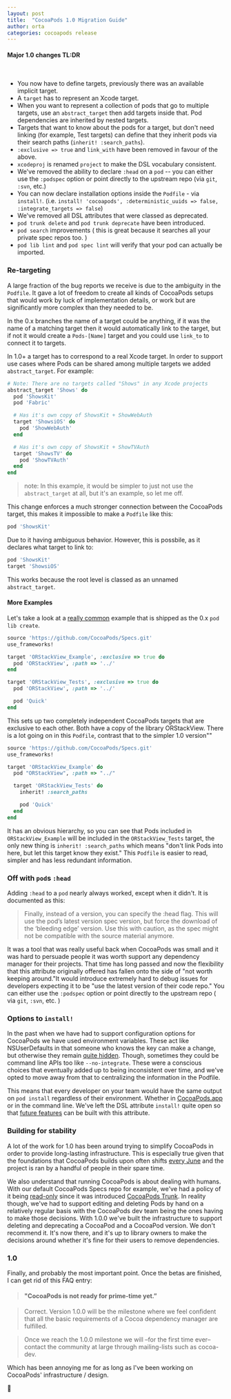 ```yaml
---
layout: post
title:  "CocoaPods 1.0 Migration Guide"
author: orta
categories: cocoapods release
---
```


#### Major 1.0 changes TL:DR
​

- You now have to define targets, previously there was an available implicit target.
- A `target` has to represent an Xcode target.
- When you want to represent a collection of pods that go to multiple targets, use an `abstract_target` then add targets inside that. Pod dependencies are inherited by nested targets.
- Targets that want to know about the pods for a target, but don't need linking (for example, Test targets) can define that they inherit pods via their search paths (`inherit! :search_paths`).
- `:exclusive => true` and `link_with` have been removed in favour of the above.
- `xcodeproj` is renamed `project` to make the DSL vocabulary consistent.
- We've removed the ability to declare `:head` on a `pod` -- you can either use the `:podspec` option or point directly to the upstream repo (via `git`, `:svn`, etc.)
- You can now declare installation options inside the `Podfile` - via `install!`. (i.e. `install! 'cocoapods', :deterministic_uuids => false, :integrate_targets => false`)
- We've removed all DSL attributes that were classed as deprecated.
- `pod trunk delete` and `pod trunk deprecate` have been introduced.
- `pod search` improvements ( this is great because it searches all your private spec repos too. )
- `pod lib lint` and `pod spec lint` will verify that your pod can actually be imported.


<!-- more -->

### Re-targeting

A large fraction of the bug reports we receive is due to the ambiguity in the `Podfile`. It gave a lot of freedom to create all kinds of CocoaPods setups that would work by luck of implementation details, or work but are significantly more complex than they needed to be.

In the 0.x branches the name of a target could be anything, if it was the name of a matching target then it would automatically link to the target, but if not it would create a `Pods-[Name]` target and you could use `link_to` to connect it to targets.

In 1.0+ a target has to correspond to a real Xcode target. In order to support use cases where Pods can be shared among multiple targets we added `abstract_target`. For example:

``` ruby
# Note: There are no targets called "Shows" in any Xcode projects
abstract_target 'Shows' do
  pod 'ShowsKit'
  pod 'Fabric'

  # Has it's own copy of ShowsKit + ShowWebAuth
  target 'ShowsiOS' do
    pod 'ShowWebAuth'
  end

  # Has it's own copy of ShowsKit + ShowTVAuth
  target 'ShowsTV' do
    pod 'ShowTVAuth'
  end
end
```
> note: In this example, it would be simpler to just not use the `abstract_target` at all, but it's an example, so let me off.

This change enforces a much stronger connection between the CocoaPods target, this makes it impossible to make a `Podfile` like this:

``` ruby
pod 'ShowsKit'
```

Due to it having ambiguous behavior. However, this is possbile, as it declares what target to link to:

``` ruby
pod 'ShowsKit'
target 'ShowsiOS'
```

This works because the root level is classed as an unnamed `abstract_target`.

#### More Examples

Let's take a look at a [really common](https://github.com/CocoaPods/pod-template/pull/144) example that is shipped as the 0.x `pod lib create`.

``` ruby
source 'https://github.com/CocoaPods/Specs.git'
use_frameworks!

target 'ORStackView_Example', :exclusive => true do
  pod 'ORStackView', :path => '../'
end

target 'ORStackView_Tests', :exclusive => true do
  pod 'ORStackView', :path => '../'

  pod 'Quick'
end
```

This sets up two completely independent CocoaPods targets that are exclusive to each other. Both have a copy of the library ORStackView. There is a lot going on in this `Podfile`, contrast that to the simpler 1.0 version""

``` ruby
source 'https://github.com/CocoaPods/Specs.git'
use_frameworks!

target 'ORStackView_Example' do
  pod "ORStackView", :path => "../"

  target 'ORStackView_Tests' do
    inherit! :search_paths

    pod 'Quick'
  end
end
```

It has an obvious hierarchy, so you can see that Pods included in `ORStackView_Example` will be included in the `ORStackView_Tests` target, the only new thing is `inherit! :search_paths` which means "don't link Pods into here, but let this target know they exist." This `Podfile` is easier to read, simpler and has less redundant information.

### Off with `pod`s `:head`

Adding `:head` to a `pod` nearly always worked, except when it didn't. It is documented as this:

> Finally, instead of a version, you can specify the :head flag. This will use the pod’s latest version spec version, but force the download of the ‘bleeding edge’ version. Use this with caution, as the spec might not be compatible with the source material anymore.

It was a tool that was really useful back when CocoaPods was small and it was hard to persuade people it was worth support any dependency manager for their projects. That time has long passed and now the flexibility that this attribute originally offered has fallen onto the side of "not worth keeping around."It would introduce extremely hard to debug issues for developers expecting it to be "use the latest version of their code repo." You can either use the `:podspec` option or point directly to the upstream repo ( via `git`, `:svn`, etc. )


### Options to `install!`

In the past when we have had to support configuration options for CocoaPods we have used environment variables. These act like NSUserDefaults in that someone who knows the key can make a change, but otherwise they remain [quite hidden](https://github.com/ChatSecure/ChatSecure-iOS/commit/d766400c2d8e935ab49daf5ef5f9bf28c760e484). Though, sometimes they could be command line APIs too like `--no-integrate`. These were a conscious choices that eventually added up to being inconsistent over time, and we've opted to move away from that to centralizing the information in the Podfile.

This means that every developer on your team would have the same output on `pod install` regardless of their environment. Whether in [CocoaPods.app](https://cocoapods.org/app) or in the command line. We've left the DSL attribute `install!` quite open so that [future features](https://github.com/CocoaPods/CocoaPods/issues/2729) can be built with this attribute.

### Building for stability

A lot of the work for 1.0 has been around trying to simplify CocoaPods in order to provide long-lasting infrastructure. This is especially true given that the foundations that CocoaPods builds upon often shifts [every June](https://en.wikipedia.org/wiki/Apple_Worldwide_Developers_Conference) and the project is ran by a handful of people in their spare time.

We also understand that running CocoaPods is about dealing with humans. With our default CocoaPods Specs repo for example, we've had a policy of it being [read-only](https://github.com/CocoaPods/Specs/pull/12199) since it was introduced [CocoaPods Trunk](http://blog.cocoapods.org/CocoaPods-Trunk/). In reality though, we've had to support editing and deleting Pods by hand on a relatively regular basis with the CocoaPods dev team being the ones having to make those decisions. With 1.0.0 we've built the infrastructure to support deleting and deprecating a CocoaPod and a CocoaPod version. We don't recommend it. It's now there, and it's up to library owners to make the decisions around whether it's fine for their users to remove dependencies.

### 1.0

Finally, and probably the most important point. Once the betas are finished, I can get rid of this FAQ entry:

> #### "CocoaPods is not ready for prime-time yet.”

> Correct. Version 1.0.0 will be the milestone where we feel confident that all the basic requirements of a Cocoa dependency manager are fulfilled.

> Once we reach the 1.0.0 milestone we will –for the first time ever– contact the community at large through mailing-lists such as cocoa-dev.

Which has been annoying me for as long as I've been working on CocoaPods' infrastructure / design.

🎉
